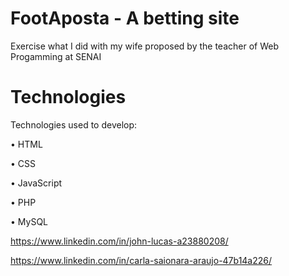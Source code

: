 # FootAposta - A betting site
Exercise what I did with my wife proposed by the teacher of Web Progamming at SENAI

# Technologies
Technologies used to develop:

• HTML

• CSS

• JavaScript

• PHP

• MySQL
 
 https://www.linkedin.com/in/john-lucas-a23880208/
 
 https://www.linkedin.com/in/carla-saionara-araujo-47b14a226/
